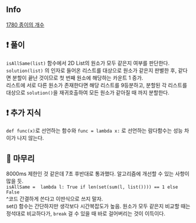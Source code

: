 ## Info

<a href="https://www.acmicpc.net/problem/1780" rel="nofollow">1780 종이의 개수</a>

## ❗ 풀이

`isAllSame(list)` 함수에서 2D List의 원소가 모두 같은지 여부를 판단한다.  
`solution(list)` 의 인자로 들어온 리스트를 대상으로 원소가 같은지 판별한 후, 같다면 분할이 끝난 것이므로 첫 번째 원소에 해당하는 카운트 1 증가.  
리스트에 서로 다른 원소가 존재한다면 해당 리스트를 9등분하고, 분할된 각 리스트를 대상으로 `solution()`을 재귀호출하여 모든 원소가 같아질 때 까지 분할한다.

## ❗ 추가 지식

`def func(x)`로 선언하는 함수와 `func = lambda x:` 로 선언하는 람다함수는 성능 차이가 나지 않는다.

## 🙂 마무리

8000ms 제한인 것 같은데 7초 후반대로 통과했다. 알고리즘에 개선할 수 있는 사항이 많을 듯.  
`isAllSame =  lambda l: True if len(set(sum(l, list()))) == 1 else False`  
^코드 간결하게 쓴다고 이딴식으로 쓰지 말자.  
set() 함수는 간단하지만 생각보다 시간복잡도가 높음. 원소가 모두 같은지 비교할 때는 정석대로 비교하다가, `break` 걸 수 있을 때 바로 걸어버리는 것이 이득이다.
